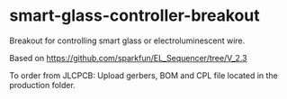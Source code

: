 # smart-glass-controller-breakout
Breakout for controlling smart glass or electroluminescent wire. 

Based on https://github.com/sparkfun/EL_Sequencer/tree/V_2.3

To order from JLCPCB: Upload gerbers, BOM and CPL file located in the production folder.

